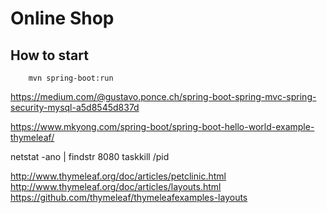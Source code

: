 # Online Shop

## How to start
```
    mvn spring-boot:run
```
https://medium.com/@gustavo.ponce.ch/spring-boot-spring-mvc-spring-security-mysql-a5d8545d837d

https://www.mkyong.com/spring-boot/spring-boot-hello-world-example-thymeleaf/

netstat -ano | findstr 8080
taskkill /pid <port>

http://www.thymeleaf.org/doc/articles/petclinic.html
http://www.thymeleaf.org/doc/articles/layouts.html
https://github.com/thymeleaf/thymeleafexamples-layouts
